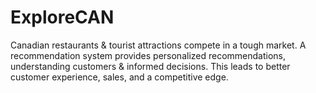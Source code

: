 # ExploreCAN
Canadian restaurants &amp; tourist attractions compete in a tough market. A recommendation system provides personalized recommendations, understanding customers &amp; informed decisions. This leads to better customer experience, sales, and a competitive edge.
